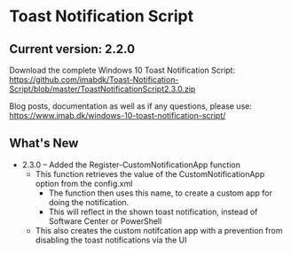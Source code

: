 # Toast Notification Script

## Current version: 2.2.0

Download the complete Windows 10 Toast Notification Script: https://github.com/imabdk/Toast-Notification-Script/blob/master/ToastNotificationScript2.3.0.zip

Blog posts, documentation as well as if any questions, please use: https://www.imab.dk/windows-10-toast-notification-script/

## What's New

- 2.3.0 – Added the Register-CustomNotificationApp function
   - This function retrieves the value of the CustomNotificationApp option from the config.xml
      - The function then uses this name, to create a custom app for doing the notification.
      - This will reflect in the shown toast notification, instead of Software Center or PowerShell
   - This also creates the custom notifcation app with a prevention from disabling the toast notifications via the UI
